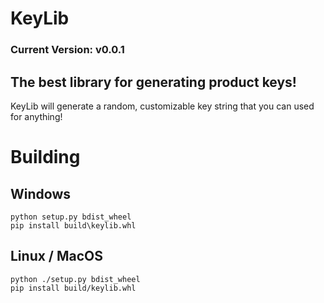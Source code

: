 # KeyLib
### Current Version: v0.0.1
## The best library for generating product keys!

KeyLib will generate a random, customizable key string that you can used for anything!

# Building

## Windows
```
python setup.py bdist_wheel
pip install build\keylib.whl
```
## Linux / MacOS
```
python ./setup.py bdist_wheel
pip install build/keylib.whl
```
